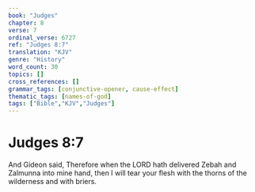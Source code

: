 ```yaml
---
book: "Judges"
chapter: 8
verse: 7
ordinal_verse: 6727
ref: "Judges 8:7"
translation: "KJV"
genre: "History"
word_count: 30
topics: []
cross_references: []
grammar_tags: [conjunctive-opener, cause-effect]
thematic_tags: [names-of-god]
tags: ["Bible","KJV","Judges"]
---
```


# Judges 8:7

And Gideon said, Therefore when the LORD hath delivered Zebah and Zalmunna into mine hand, then I will tear your flesh with the thorns of the wilderness and with briers.
